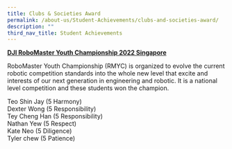 ```yaml
---
title: Clubs & Societies Award
permalink: /about-us/Student-Achievements/clubs-and-societies-award/
description: ""
third_nav_title: Student Achievements
---
```

**<u>DJI RoboMaster Youth Championship 2022 Singapore</u>**

RoboMaster Youth Championship (RMYC) is organized to evolve the current robotic competition standards into the whole new level that excite and interests of our next generation in engineering and robotic. It is a national level competition and these students won the champion.

Teo Shin Jay (5 Harmony)   
Dexter Wong (5 Responsibility)  
Tey Cheng Han (5 Responsibility)  
Nathan Yew (5 Respect)   
Kate Neo (5 Diligence)   
Tyler chew (5 Patience)